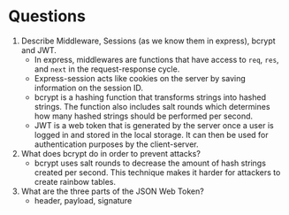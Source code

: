 # Questions 

1. Describe Middleware, Sessions (as we know them in express), bcrypt and JWT.
    * In express, middlewares are functions that have access to `req`, `res`, and `next` in the request-response cycle.
    * Express-session acts like cookies on the server by saving information on the session ID.
    * bcrypt is a hashing function that transforms strings into hashed strings. The function also includes salt rounds which determines how many hashed strings should be performed per second.
    * JWT is a web token that is generated by the server once a user is logged in and stored in the local storage. It can then be used for authentication purposes by the client-server. 
1. What does bcrypt do in order to prevent attacks?
    * bcrypt uses salt rounds to decrease the amount of hash strings created per second. This technique makes it harder for attackers to create rainbow tables. 
1. What are the three parts of the JSON Web Token?
    * header, payload, signature 